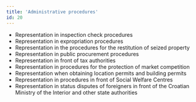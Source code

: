 ```yaml
---
title: 'Administrative procedures'
id: 20
---
```


* Representation in inspection check procedures
* Representation in expropriation procedures
* Representation in the procedures for the restitution of seized property
* Representation in public procurement procedures
* Representation in front of tax authorities
* Representation in procedures for the protection of market competition
* Representation when obtaining location permits and building permits
* Representation in procedures in front of Social Welfare Centres
* Representation in status disputes of foreigners in front of the Croatian Ministry of the Interior and other state authorities